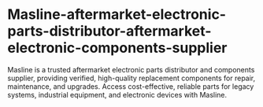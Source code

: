 # Masline-aftermarket-electronic-parts-distributor-aftermarket-electronic-components-supplier
Masline is a trusted aftermarket electronic parts distributor and components supplier, providing verified, high-quality replacement components for repair, maintenance, and upgrades. Access cost-effective, reliable parts for legacy systems, industrial equipment, and electronic devices with Masline.
